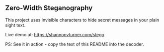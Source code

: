 ## Zero-Width Steganography

This project uses invisible characters to hide secret messages in your plain sight text.​‍​​‍​‍‍​‍‍​‍‍‍​​‍‍​‍‍‍‍​‍‍‍​‍‍‍​​‍​​​​​​‍‍‍​‍‍‍​‍‍​‍​​​​‍‍​​​​‍​‍‍‍​‍​​​​‍​​‍‍‍​‍‍‍​​‍‍​​‍​​​​​​‍‍‍​​‍​​‍‍​​‍​‍​‍‍​​​​‍​‍‍​‍‍​​​‍‍​‍‍​​​‍‍‍‍​​‍​​‍​​​​​​‍‍​​‍‍‍​‍‍​‍‍‍‍​‍‍​‍​​‍​‍‍​‍‍‍​​‍‍​​‍‍‍​​‍​​​​​​‍‍‍​‍​​​‍‍​‍‍‍‍​​‍​​​​​​‍‍​‍‍​‍​‍‍​​‍​‍​‍‍‍​​‍‍​‍‍‍​​‍‍​​‍​​​​​​‍‍‍‍​​‍​‍‍​‍‍‍‍​‍‍‍​‍​‍​​‍​​​​​​‍‍‍​‍​‍​‍‍‍​​​​​​‍‍‍‍‍‍​​​​‍​‍​​​​​‍​‍​​‍​‍​‍‍‍​‍‍​‍​​​​‍‍​​‍​‍​‍‍‍​​‍​​‍‍​​‍​‍​​‍​​​​​​‍‍​​‍​‍​‍‍​‍‍​​​‍‍‍​​‍‍​‍‍​​‍​‍​​‍​​​​​​‍‍​‍​​​​‍‍​​​​‍​‍‍‍​‍‍​​‍‍​​‍​‍​​‍​​​​​​‍​​‍​​‍​​‍​​​​​​‍‍​‍​​​​‍‍​‍​​‍​‍‍​​‍​​​‍‍​​‍​​​‍‍​​‍​‍​‍‍​‍‍‍​​​‍​​​​​​‍‍​​​​‍​​‍​​​​​​‍‍‍​​‍‍​‍‍​​‍​‍​‍‍​​​‍‍​‍‍‍​​‍​​‍‍​​‍​‍​‍‍‍​‍​​​​‍​​​​​​‍‍​‍‍​‍​‍‍​​‍​‍​‍‍‍​​‍‍​‍‍‍​​‍‍​‍‍​​​​‍​‍‍​​‍‍‍​‍‍​​‍​‍​​‍‍‍‍‍‍​​​​‍​‍​​​​​‍​‍​​‍​​​​‍‍​‍‍​‍‍‍‍​‍‍‍​‍​‍​‍‍​‍‍​​​‍‍​​‍​​​​‍​​​​​​‍‍​‍​​‍​‍‍‍​‍​​​​‍​​​​​​‍‍​​​‍​​‍‍​​‍​‍​​‍​​​​​​​‍​‍‍‍​​​‍​‍‍‍​​​‍​‍‍‍​​​‍​​​​​​‍‍​​‍​‍​‍‍‍​‍‍​​‍‍​​‍​‍​‍‍‍​​‍​​‍‍‍‍​​‍​‍‍‍​‍‍‍​‍‍​‍​​​​‍‍​​‍​‍​‍‍‍​​‍​​‍‍​​‍​‍​​‍‍‍‍‍‍​​‍​​​​​​‍​​‍‍‍​​‍‍​‍‍‍‍​‍‍‍​‍‍‍​‍‍​‍​​​​‍‍​​‍​‍​‍‍‍​​‍​​‍‍​​‍​‍​​‍‍‍‍‍‍​​‍​​​​​​‍​​‍​​‍​‍‍​‍‍‍​​​‍​​​​​​‍‍‍​​‍‍​‍‍​‍‍‍‍​‍‍​‍‍​‍​‍‍​​‍​‍​​‍​​​​​​‍‍‍​​​​​‍‍​‍‍​​​‍‍​​​​‍​‍‍​​​‍‍​‍‍​​‍​‍​‍‍‍​​‍‍​​‍​​​​​​‍‍​​​​‍​‍‍​‍‍‍​​‍‍​​‍​​​​‍​​​​​​‍‍​‍‍‍​​‍‍​‍‍‍‍​‍‍‍​‍​​​​‍​​​​​​‍‍​‍‍‍‍​‍‍‍​‍​​​‍‍​‍​​​​‍‍​​‍​‍​‍‍‍​​‍​​‍‍‍​​‍‍​​‍‍‍‍‍‍​​​​‍​‍​​​​​‍​‍​​‍​‍‍​​‍​‍‍​‍‍‍‍​‍‍‍​‍​‍​​‍​​​​​​‍‍​‍‍​‍​‍‍​​​​‍​‍‍‍‍​​‍​​‍​​​​​​‍‍​‍‍‍​​‍‍​​‍​‍​‍‍‍​‍‍​​‍‍​​‍​‍​‍‍‍​​‍​​​‍​​​​​​‍‍​‍​‍‍​‍‍​‍‍‍​​‍‍​‍‍‍‍​‍‍‍​‍‍‍​​‍​​​​‍​​‍​​​​‍

Live demo at: https://shannonvturner.com/stego

PS: See it in action - copy the text of this README into the decoder.